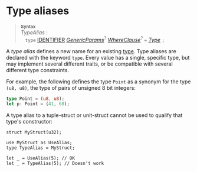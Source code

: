 # Type aliases

> **<sup>Syntax</sup>**\
> _TypeAlias_ :\
> &nbsp;&nbsp; `type` [IDENTIFIER]&nbsp;[_GenericParams_]<sup>?</sup>
>              [_WhereClause_]<sup>?</sup> `=` [_Type_] `;`

A _type alias_ defines a new name for an existing [type]. Type aliases are
declared with the keyword `type`. Every value has a single, specific type, but
may implement several different traits, or be compatible with several different
type constraints.

[type]: ../types.md

For example, the following defines the type `Point` as a synonym for the type
`(u8, u8)`, the type of pairs of unsigned 8 bit integers:

```rust
type Point = (u8, u8);
let p: Point = (41, 68);
```

A type alias to a tuple-struct or unit-struct cannot be used to qualify that type's constructor:

```rust,edition2018,compile_fail
struct MyStruct(u32);

use MyStruct as UseAlias;
type TypeAlias = MyStruct;

let _ = UseAlias(5); // OK
let _ = TypeAlias(5); // Doesn't work
```

[IDENTIFIER]: ../identifiers.md
[_GenericParams_]: generics.md
[_WhereClause_]: generics.md#where-clauses
[_Type_]: ../types.md#type-expressions
